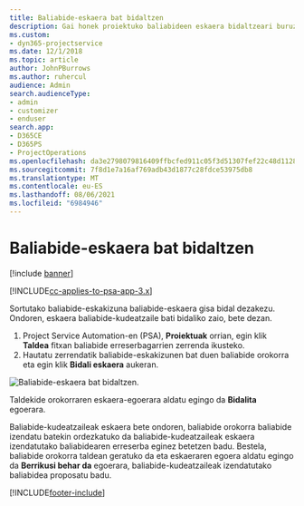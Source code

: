 ```yaml
---
title: Baliabide-eskaera bat bidaltzen
description: Gai honek proiektuko baliabideen eskaera bidaltzeari buruzko informazioa ematen du.
ms.custom:
- dyn365-projectservice
ms.date: 12/1/2018
ms.topic: article
author: JohnPBurrows
ms.author: ruhercul
audience: Admin
search.audienceType:
- admin
- customizer
- enduser
search.app:
- D365CE
- D365PS
- ProjectOperations
ms.openlocfilehash: da3e2798079816409ffbcfed911c05f3d51307fef22c48d112802927828faeb2
ms.sourcegitcommit: 7f8d1e7a16af769adb43d1877c28fdce53975db8
ms.translationtype: MT
ms.contentlocale: eu-ES
ms.lasthandoff: 08/06/2021
ms.locfileid: "6984946"
---
```

# <a name="submitting-a-resource-request"></a>Baliabide-eskaera bat bidaltzen

[!include [banner](../includes/psa-now-project-operations.md)]

[!INCLUDE[cc-applies-to-psa-app-3.x](../includes/cc-applies-to-psa-app-3x.md)]

Sortutako baliabide-eskakizuna baliabide-eskaera gisa bidal dezakezu. Ondoren, eskaera baliabide-kudeatzaile bati bidaliko zaio, bete dezan.

1. Project Service Automation-en (PSA), **Proiektuak** orrian, egin klik **Taldea** fitxan baliabide erreserbagarrien zerrenda ikusteko. 
2. Hautatu zerrendatik baliabide-eskakizunen bat duen baliabide orokorra eta egin klik **Bidali eskaera** aukeran.

![Baliabide-eskaera bat bidaltzen.](media/RM-how-to-18.png)

Taldekide orokorraren eskaera-egoerara aldatu egingo da **Bidalita** egoerara.

Baliabide-kudeatzaileak eskaera bete ondoren, baliabide orokorra baliabide izendatu batekin ordezkatuko da baliabide-kudeatzaileak eskaera izendatutako baliabidearen erreserba eginez betetzen badu. Bestela, baliabide orokorra taldean geratuko da eta eskaeraren egoera aldatu egingo da **Berrikusi behar da** egoerara, baliabide-kudeatzaileak izendatutako baliabidea proposatu badu.


[!INCLUDE[footer-include](../includes/footer-banner.md)]